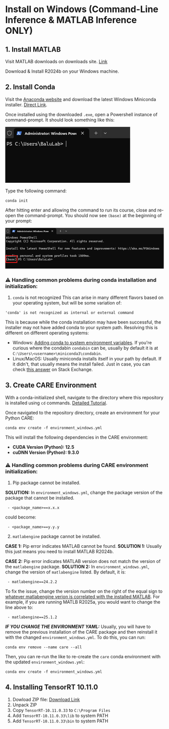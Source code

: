 # Install on Windows (Command-Line Inference & MATLAB Inference ONLY)

## 1. Install MATLAB
Visit MATLAB downloads on downloads site. [Link](https://www.mathworks.com/downloads/)

Download & Install R2024b on your Windows machine.

## 2. Install Conda
Visit the [Anaconda website](https://www.anaconda.com/download/success) and download the latest Windows Miniconda installer. [Direct Link](https://repo.anaconda.com/miniconda/Miniconda3-latest-Windows-x86_64.exe).

Once installed using the downloaded `.exe`, open a Powershell instance of command-prompt. It should look something like this:

![Powershell Default](images/powershell_default.png)

Type the following command:
```
conda init
```

After hitting enter and allowing the command to run its course, close and re-open the command-prompt. You should now see `(base)` at the beginning of your prompt:

![Powershell Base](images/powershell_base.png)

### ⚠️ Handling common problems during conda installation and initialization:
1. `conda` is not recognized
This can arise in many different flavors based on your operating system, but will be some variation of:
```
'conda' is not recognized as internal or external command
```

This is because while the conda installation may have been successful, the installer may not have added conda to your system path. Resolving this is different on different operating systems:
 - Windows: [Adding conda to system environment variables](https://www.geeksforgeeks.org/python/how-to-setup-anaconda-path-to-environment-variable/). If you're curious where the condabin `condabin` can be, usually by default it is at `C:\Users\<username>\miniconda3\condabin`.
 - Linux/MacOS: Usually miniconda installs itself in your path by default. If it didn't, that usually means the install failed. Just in case, you can check [this answer](https://askubuntu.com/questions/849470/how-do-i-activate-a-conda-environment-in-my-bashrc) on Stack Exchange.


## 3. Create CARE Environment
With a conda-initialized shell, navigate to the directory where this repository is installed using `cd` commands. [Detailed Tutorial](https://www.lifewire.com/change-directories-in-command-prompt-5185508).

Once navigated to the repository directory, create an environment for your Python CARE:

```
conda env create -f environment_windows.yml
```

This will install the following dependencies in the CARE environment:
 - **CUDA Version (Python): 12.5**
 - **cuDNN Version (Python): 9.3.0**

### ⚠️ Handling common problems during CARE environment initialization:
1. Pip package cannot be installed.

**SOLUTION:** In `environment_windows.yml`, change the package version of the package that cannot be installed.

```
 - <package_name>==x.x.x
```

could become:

```
 - <package_name>==y.y.y
```

2. `matlabengine` package cannot be installed.

**CASE 1:** Pip error indicates MATLAB cannot be found.
**SOLUTION 1:** Usually this just means you need to install MATLAB R2024b.


**CASE 2:** Pip error indicates MATLAB version does not match the version of the `matlabengine` package.
**SOLUTION 2:** In `environment_windows.yml`, change the version of `matlabengine` listed. By default, it is:
```
 - matlabengine==24.2.2
```

To fix the issue, change the version number on the right of the equal sign to [whatever matlabengine verion is correlated with the installed MATLAB](https://pypi.org/project/matlabengine/#history). For example, if you are running MATLB R2025a, you would want to change the line above to:
```
 - matlabengine==25.1.2
```

***IF YOU CHANGE THE ENVIRONMENT YAML:*** Usually, you will have to remove the previous installation of the CARE package and then reinstall it with the changed `environment_windows.yml`. To do this, you can run:
```
conda env remove --name care --all
```

Then, you can re-run the like to re-create the `care` conda environment with the updated `environment_windows.yml`:
```
conda env create -f environment_windows.yml
```

## 4. Installing TensorRT 10.11.0
1. Dowload ZIP file: [Download Link](https://developer.nvidia.com/downloads/compute/machine-learning/tensorrt/10.11.0/zip/TensorRT-10.11.0.33.Windows.win10.cuda-12.9.zip)
2. Unpack ZIP
3. Copy `TensorRT-10.11.0.33` to `C:\Program Files`
4. Add `TensorRT-10.11.0.33\lib` to system PATH
4. Add `TensorRT-10.11.0.33\bin` to system PATH